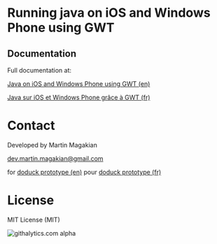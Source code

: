 Running java on iOS and Windows Phone using GWT
=========


Documentation
------
Full documentation at:

[Java on iOS and Windows Phone using GWT (en)](http://doduck.com/java-ios-windows-phone/)

[Java sur iOS et Windows Phone grâce à GWT (fr)](http://doduck.com/java-sur-ios-et-windows-phone/)






Contact
=========
Developed by Martin Magakian

dev.martin.magakian@gmail.com

for [doduck prototype (en)](http://doduck.com)
pour [doduck prototype (fr)](http://doduck.fr)


License
=========
MIT License (MIT)

![githalytics.com alpha](https://cruel-carlota.pagodabox.com/53e71dc9ebd4526c439e1ad6788449d5 "githalytics.com")


